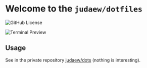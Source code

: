 # Welcome to the `judaew/dotfiles`

![GitHub License](https://badgen.net/github/license/judaew/dotfiles)

![Terminal Preview](https://github.com/judaew/dotfiles/assets/41125715/c3b752e7-8687-4aec-be1d-1720c1efb3ba)

## Usage

See in the private repository [judaew/dots](https://github.com/judaew/dots) (nothing is interesting).

